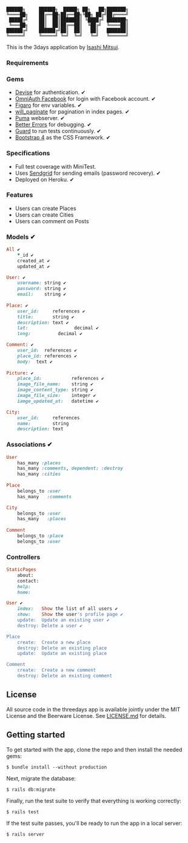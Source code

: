 ```
██████╗     ██████╗  █████╗ ██╗   ██╗███████╗
╚════██╗    ██╔══██╗██╔══██╗╚██╗ ██╔╝██╔════╝
 █████╔╝    ██║  ██║███████║ ╚████╔╝ ███████╗
 ╚═══██╗    ██║  ██║██╔══██║  ╚██╔╝  ╚════██║
██████╔╝    ██████╔╝██║  ██║   ██║   ███████║
╚═════╝     ╚═════╝ ╚═╝  ╚═╝   ╚═╝   ╚══════╝
```
                                             



This is the 3days application by [Isashi Mitsui](https://github.com/Isashi/).


### Requirements

### Gems
* [Devise](https://github.com/plataformatec/devise) for authentication. ✔
*	[OmniAuth Facebook](https://github.com/mkdynamic/omniauth-facebook) for login with Facebook account. ✔
* [Figaro](https://github.com/laserlemon/figaro) for env variables. ✔
* [will_paginate](https://github.com/mislav/will_paginate) for pagination in index pages. ✔
* [Puma](https://github.com/puma/puma) webserver. ✔ 
* [Better Errors](https://github.com/charliesome/better_errors) for debugging. ✔
* [Guard](https://github.com/guard/guard) to run tests continuously. ✔
* [Bootstrap 4](http://materializecss.com) as the CSS Framework. ✔

### Specifications
* Full test coverage with MiniTest.
* Uses [Sendgrid](https://devcenter.heroku.com/articles/sendgrid) for sending emails (password recovery). ✔
* Deployed on Heroku. ✔

### Features
* Users can create Places
* Users can create Cities
* Users can comment on Posts

### Models ✔
```ruby
All ✔
	*_id ✔
	created_at ✔
	updated_at ✔

User: ✔
	username: string ✔
	password: string ✔
	email:    string ✔
      
Place: ✔
	user_id:     references ✔ 
	title:       string ✔
	description: text ✔
	lat: 				 decimal ✔
	long: 		   decimal ✔

Comment: ✔
	user_id:  references ✔
	place_id: references ✔
	body:  text ✔
 
Picture: ✔
	place_id:           references ✔
	image_file_name:    string ✔
	image_content_type: string ✔
	image_file_size:    integer ✔
	iamge_updated_at:   datetime ✔

City: 
	user_id:     references
	name:        string
	description: text


```


### Associations ✔

```ruby
User 
	has_many :places
	has_many :comments, dependent: :destroy
	has_many :cities
    
Place 
	belongs_to :user
	has_many   :comments

City
	belongs_to :user
	has_many   :places
    
Comment
	belongs_to :place
	belongs_to :user

```
    
### Controllers
```ruby
StaticPages
	about:
	contact:
	help: 
	home: 

User ✔
	index:   Show the list of all users ✔
	show:    Show the user's profile page ✔
	update:  Update an existing user ✔
	destroy: Delete a user ✔

Place
	create:  Create a new place
	destroy: Delete an existing place
	update:  Update an existing place

Comment
	create:  Create a new comment
	destroy: Delete an existing comment

```

## License

All source code in the threedays app is available jointly under the MIT License and the Beerware License. See
[LICENSE.md](LICENSE.md) for details.

## Getting started

To get started with the app, clone the repo and then install the needed gems:

```
$ bundle install --without production
```

Next, migrate the database:

```
$ rails db:migrate
```

Finally, run the test suite to verify that everything is working correctly:

```
$ rails test
```

If the test suite passes, you'll be ready to run the app in a local server:

```
$ rails server
```
